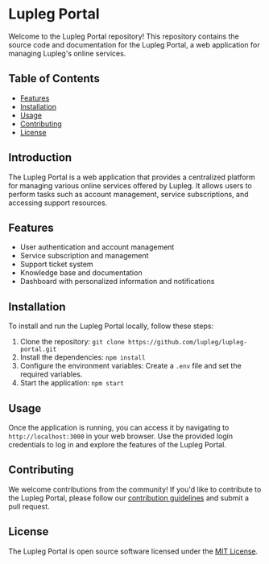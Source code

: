 # Lupleg Portal

Welcome to the Lupleg Portal repository! This repository contains the source code and documentation for the Lupleg Portal, a web application for managing Lupleg's online services.

## Table of Contents

- [Features](#features)
- [Installation](#installation)
- [Usage](#usage)
- [Contributing](#contributing)
- [License](#license)

## Introduction

The Lupleg Portal is a web application that provides a centralized platform for managing various online services offered by Lupleg. It allows users to perform tasks such as account management, service subscriptions, and accessing support resources.

## Features

- User authentication and account management
- Service subscription and management
- Support ticket system
- Knowledge base and documentation
- Dashboard with personalized information and notifications

## Installation

To install and run the Lupleg Portal locally, follow these steps:

1. Clone the repository: `git clone https://github.com/lupleg/lupleg-portal.git`
2. Install the dependencies: `npm install`
3. Configure the environment variables: Create a `.env` file and set the required variables.
4. Start the application: `npm start`

## Usage

Once the application is running, you can access it by navigating to `http://localhost:3000` in your web browser. Use the provided login credentials to log in and explore the features of the Lupleg Portal.

## Contributing

We welcome contributions from the community! If you'd like to contribute to the Lupleg Portal, please follow our [contribution guidelines](CONTRIBUTING.md) and submit a pull request.

## License

The Lupleg Portal is open source software licensed under the [MIT License](LICENSE).
